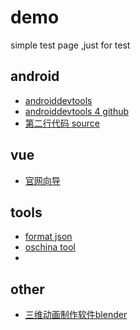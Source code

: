 demo
====

simple test page ,just for test

## android
- [androiddevtools](https://www.androiddevtools.cn/)
- [androiddevtools 4 github](https://github.com/inferjay/AndroidDevTools/)
- [第二行代码 source](https://github.com/guolindev/booksource)



## vue

- [官网向导](<https://cn.vuejs.org/v2/guide/>)



## tools

- [format json](https://www.json.cn/)
- [oschina tool](http://tool.oschina.net/)
- 

## other
- [三维动画制作软件blender](https://www.blendercn.org/)


